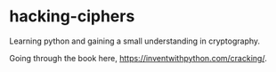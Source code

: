 # hacking-ciphers

Learning python and gaining a small understanding in cryptography.

Going through the book here, https://inventwithpython.com/cracking/.
